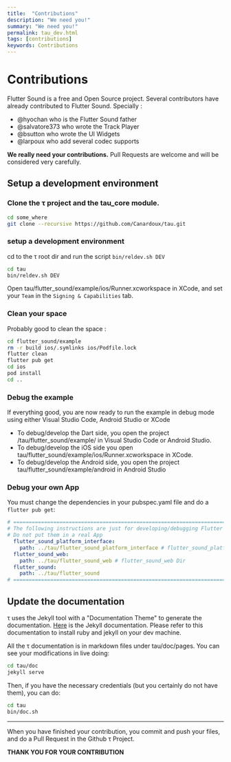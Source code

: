 ```yaml
---
title:  "Contributions"
description: "We need you!"
summary: "We need you!"
permalink: tau_dev.html
tags: [contributions]
keywords: Contributions
---
```


# Contributions

Flutter Sound is a free and Open Source project. Several contributors have already contributed to Flutter Sound. Specially :

- @hyochan who is the Flutter Sound father
- @salvatore373 who wrote the Track Player
- @bsutton who wrote the UI Widgets
- @larpoux who add several codec supports

**We really need your contributions.**
Pull Requests are welcome and will be considered very carefully.

## Setup a development environment

### Clone the &tau; project and the tau_core module.

```sh
cd some_where
git clone --recursive https://github.com/Canardoux/tau.git
```

### setup a development environment

cd to the &tau; root dir and run the script `bin/reldev.sh DEV`

```sh
cd tau
bin/reldev.sh DEV
```

Open tau/flutter_sound/example/ios/Runner.xcworkspace in XCode, and set your `Team` in the `Signing & Capabilities` tab.

### Clean your space

Probably good to clean the space :

```sh
cd flutter_sound/example
rm -r build ios/.symlinks ios/Podfile.lock
flutter clean
flutter pub get
cd ios
pod install
cd ..
```

### Debug the example

If everything good, you are now ready to run the example in debug mode using either Visual Studio Code, Android Studio or XCode

- To debug/develop the Dart side, you open the project /tau/flutter_sound/example/ in Visual Studio Code or Android Studio.
- To debug/develop the iOS side you open tau/flutter_sound/example/ios/Runner.xcworkspace in XCode.
- To debug/develop the Android side, you open the project tau/flutter_sound/example/android in Android Studio

### Debug your own App

You must change the dependencies in your pubspec.yaml file and do a `flutter pub get`:

```yaml
# ============================================================================
# The following instructions are just for developing/debugging Flutter Sound
# Do not put them in a real App
  flutter_sound_platform_interface:
    path: ../tau/flutter_sound_platform_interface # flutter_sound_platform_interface Dir
  flutter_sound_web:
    path: ../tau/flutter_sound_web # flutter_sound_web Dir
  flutter_sound: 
    path: ../tau/flutter_sound
# ============================================================================
```

## Update the documentation

&tau; uses the Jekyll tool with a "Documentation Theme" to generate the documentation.
[Here](https://idratherbewriting.com/documentation-theme-jekyll/) is the Jekyll documentation.
Please refer to this documentation to install ruby and jekyll on your dev machine.

All the &tau; documentation is in markdown files under tau/doc/pages.
You can see your modifications in live doing:

```sh
cd tau/doc
jekyll serve
```

Then, if you have the necessary credentials (but you certainly do not have them), you can do:

```sh
cd tau
bin/doc.sh
```

------------------

When you have finished your contribution, you commit and push your files, and do a Pull Request in the Github &tau; Project.

**THANK YOU FOR YOUR CONTRIBUTION**
